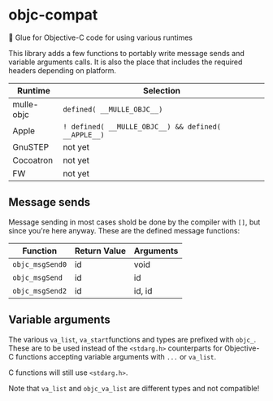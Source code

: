 # objc-compat

🔗 Glue for Objective-C code for using various runtimes

This library adds a few functions to portably write message sends and variable arguments calls.
It is also the place that includes the required headers depending on platform.

Runtime       |  Selection
--------------|---------------------
mulle-objc    | `defined( __MULLE_OBJC__)`
Apple         | `! defined( __MULLE_OBJC__) && defined( __APPLE__)`
GnuSTEP       | not yet
Cocoatron     | not yet
FW            | not yet


## Message sends

Message sending in most cases shold be done by the compiler with `[]`, but since you're here anyway. 
These are the defined message functions:

Function        | Return Value | Arguments
----------------|--------------|----------------
`objc_msgSend0` | id           | void
`objc_msgSend`  | id           | id
`objc_msgSend2` | id           | id, id


## Variable arguments

The various `va_list`, `va_start`functions and types are prefixed with `objc_`. These are to be used 
instead of the `<stdarg.h>` counterparts for Objective-C functions accepting variable arguments
with `...` or `va_list`. 

C functions will still use `<stdarg.h>`.

Note that `va_list` and `objc_va_list` are different types and not compatible!


